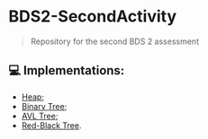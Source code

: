 # BDS2-SecondActivity
> Repository for the second BDS 2 assessment
## 💻 Implementations:
- [Heap](https://github.com/romuloAMR/BDS2-SecondActivity/tree/main/Heap);
- [Binary Tree](https://github.com/romuloAMR/BDS2-SecondActivity/tree/main/BinTree);
- [AVL Tree](https://github.com/romuloAMR/BDS2-SecondActivity/tree/main/AVLTree);
- [Red-Black Tree](https://github.com/romuloAMR/BDS2-SecondActivity/tree/main/rbtree).
